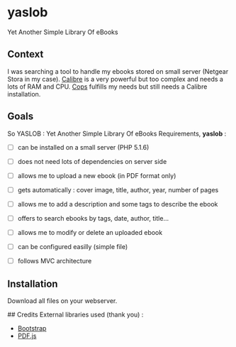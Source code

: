# yaslob
Yet Another Simple Library Of eBooks

## Context
I was searching a tool to handle my ebooks stored on small server (Netgear Stora in my case). [Calibre](https://calibre-ebook.com/) is a very powerful but too complex and needs a lots of RAM and CPU. [Cops](https://github.com/seblucas/cops) fulfills my needs but still needs a Calibre installation.


## Goals
So YASLOB : Yet Another Simple Library Of eBooks
Requirements, **yaslob** :
  * [ ] can be installed on a small server (PHP 5.1.6)
  * [ ] does not need lots of dependencies on server side
  * [ ] allows me to upload a new ebook (in PDF format only)
  * [ ] gets automatically : cover image, title, author, year, number of pages
  * [ ] allows me to add a description and some tags to describe the ebook
  * [ ] offers to search ebooks by tags, date, author, title...
  * [ ] allows me to modify or delete an uploaded ebook
  * [ ] can be configured easilly (simple file)
  * [ ] follows MVC architecture


## Installation
Download all files on your webserver.


## Credits
External libraries used (thank you) :
  * [Bootstrap](https://getbootstrap.com/)
  * [PDF.js](https://mozilla.github.io/pdf.js/)

